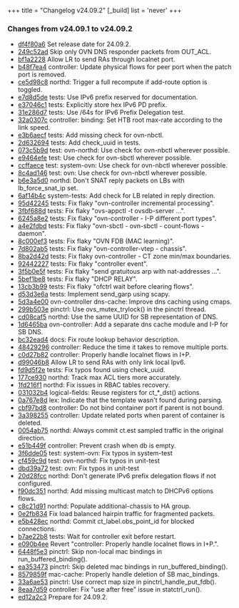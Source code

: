 +++
title = "Changelog v24.09.2"
[_build]
  list = 'never'
+++

### Changes from v24.09.1 to v24.09.2

- [df4f80a6](https://github.com/ovn-org/ovn/commit/df4f80a60d4cd712870aa73d32d5677448c11c78) Set release date for 24.09.2.
- [249c52ad](https://github.com/ovn-org/ovn/commit/249c52ad011cacb4c182dc64e88977ac7c61f668) Skip only OVN DNS responder packets from OUT_ACL.
- [bf1a2228](https://github.com/ovn-org/ovn/commit/bf1a2228e3486edcec53641eb6fb01e041b84244) Allow LR to send RAs through localnet port.
- [b48f7ea4](https://github.com/ovn-org/ovn/commit/b48f7ea49883385ab8e4420ce8005ea0d9c3f866) controller: Update physical flows for peer port when the patch port is removed.
- [ce5d98c8](https://github.com/ovn-org/ovn/commit/ce5d98c8afdd8b35118c4ee8f6e2240e0b76a577) northd: Trigger a full recompute if add-route option is toggled.
- [e7d8d5de](https://github.com/ovn-org/ovn/commit/e7d8d5de2bc72dee77fc2b8e58fbaf75fd351a0e) tests: Use IPv6 prefix reserved for documentation.
- [e37046c1](https://github.com/ovn-org/ovn/commit/e37046c13d7933c64d48525e172f422cc33300ea) tests: Explicitly store hex IPv6 PD prefix.
- [31e286d7](https://github.com/ovn-org/ovn/commit/31e286d702d1fc8eda2a2aaf0c99efbe99c9a983) tests: Use /64s for IPv6 Prefix Delegation test.
- [32a0307c](https://github.com/ovn-org/ovn/commit/32a0307c45e66682afd34853dd1beb4d7a925ba3) controller: binding: Set HTB root max-rate according to the link speed.
- [e3b6aecf](https://github.com/ovn-org/ovn/commit/e3b6aecf576ee580749c54d5d3887df784d4b5bb) tests: Add missing check for ovn-nbctl.
- [2d632694](https://github.com/ovn-org/ovn/commit/2d632694074923207539fd0def25fb365987bdab) tests: Add check_uuid in tests.
- [073c5b9d](https://github.com/ovn-org/ovn/commit/073c5b9d108bff0e36209bfc044bbca49d0edc2a) test: ovn-northd: Use check for ovn-nbctl wherever possible.
- [e9464efe](https://github.com/ovn-org/ovn/commit/e9464efebb81f25c20489f3c2d254b7070b0daa5) test: Use check for ovn-sbctl wherever possible.
- [ccffaece](https://github.com/ovn-org/ovn/commit/ccffaecea0b3a6a2be3ec187f444c30f2c59b5b7) test: system-ovn: Use check for ovn-nbctl wherever possible.
- [8c4ad146](https://github.com/ovn-org/ovn/commit/8c4ad146c941e13d57568b3e127dd8db1b6df210) test: ovn: Use check for ovn-nbctl wherever possible.
- [b6e3a5d0](https://github.com/ovn-org/ovn/commit/b6e3a5d05580486c9da596e637e0223d48c19a26) northd: Don't SNAT reply packets on LBs with lb_force_snat_ip set.
- [6af14b4c](https://github.com/ovn-org/ovn/commit/6af14b4ce62aec4dc43965cdbfa758627756d769) system-tests: Add check for LB related in reply direction.
- [95d42245](https://github.com/ovn-org/ovn/commit/95d42245538d906e095a243205151f8841cb0835) tests: Fix flaky "ovn-controller incremental processing".
- [3fbf688d](https://github.com/ovn-org/ovn/commit/3fbf688d8efc081255b8fd943454ea0cc19d0658) tests: Fix flaky "ovs-appctl -t ovsdb-server ...".
- [6245a8e2](https://github.com/ovn-org/ovn/commit/6245a8e27d9a7ab149ed44795bd678813a4a9045) tests: Fix flaky "ovn-controller - I-P different port types".
- [a4e2fdbd](https://github.com/ovn-org/ovn/commit/a4e2fdbd2ff1e9914d9745ec44d7ff2783cffe8d) tests: Fix flaky "ovn-sbctl - ovn-sbctl - count-flows - daemon".
- [8c000ef3](https://github.com/ovn-org/ovn/commit/8c000ef351370d46db7bb47c1fa30bd6823cc75b) tests: Fix flaky "OVN FDB (MAC learning)".
- [7d802ab5](https://github.com/ovn-org/ovn/commit/7d802ab57730c9e87096becad105da9f2e18ac2e) tests: Fix flaky "ovn-controller-vtep - chassis".
- [8ba2d42d](https://github.com/ovn-org/ovn/commit/8ba2d42d1304ebb6e7dc7062163df0e9c2ca274e) tests: Fix flaky ovn-controller - CT zone min/max boundaries.
- [92442227](https://github.com/ovn-org/ovn/commit/924422271d48e76d63e1041f561ebbe6ece7ac68) tests: Fix flaky "controller event".
- [3f5b0e5f](https://github.com/ovn-org/ovn/commit/3f5b0e5fb16342d14d617e20d59b58834d420b1b) tests: Fix flaky "send gratuitous arp with nat-addresses ...".
- [5bef1be8](https://github.com/ovn-org/ovn/commit/5bef1be8e0fd0f892370b5478c9c7e8a0551fb32) tests: Fix flaky "DHCP RELAY".
- [13cb3b99](https://github.com/ovn-org/ovn/commit/13cb3b99670e74cb969bf57416e958aef1889308) tests: Fix flaky "ofctrl wait before clearing flows".
- [d53d3e6a](https://github.com/ovn-org/ovn/commit/d53d3e6a5f43510b0e3d4193bb285cf8bede70f4) tests: Implement send_garp using scapy.
- [5d3a4e00](https://github.com/ovn-org/ovn/commit/5d3a4e00178189d827156be32ebb39fc80dc027b) ovn-controller dns-cache: Improve dns caching using cmaps.
- [299b503e](https://github.com/ovn-org/ovn/commit/299b503e30e4243a6b39b31e42a54fcee4b66fe3) pinctrl: Use ovs_mutex_trylock() in the pinctrl thread.
- [cd08caf5](https://github.com/ovn-org/ovn/commit/cd08caf5b83aa26cbf407c1672cfb189eb39353c) northd: Use the same UUID for SB representation of DNS.
- [1d6465ba](https://github.com/ovn-org/ovn/commit/1d6465ba66ff793c4c9c3ddee2f02e8012475800) ovn-controller: Add a separate dns cache module and I-P for SB DNS.
- [bc32ead4](https://github.com/ovn-org/ovn/commit/bc32ead4b65c23cfe3b56bceb6feb2ae4390bd66) docs: Fix route lookup behavior description.
- [48429296](https://github.com/ovn-org/ovn/commit/48429296e8dcc64fb5835d3a604e0de3edb2cee4) controller: Reduce the time it takes to remove multiple ports.
- [c0d27b82](https://github.com/ovn-org/ovn/commit/c0d27b82eb8f55dd0e03e67bc9e8cd5aa609311b) controller: Properly handle localnet flows in I+P.
- [d99046b8](https://github.com/ovn-org/ovn/commit/d99046b8a413bca109921d722125f727513bce6a) Allow LR to send RAs with only link local Ipv6.
- [fd9d5f2e](https://github.com/ovn-org/ovn/commit/fd9d5f2e81aa7ed4127b0151f85acacca8c183f3) tests: Fix typos found using check_uuid.
- [177ce930](https://github.com/ovn-org/ovn/commit/177ce930c3012c53f171c2ff88365baa8f8233f0) northd: Track max ACL tiers more accurately.
- [1fd216f1](https://github.com/ovn-org/ovn/commit/1fd216f1ae6c3916f4032048686162e03ee92f1c) northd: Fix issues in RBAC tables recovery.
- [031032b4](https://github.com/ovn-org/ovn/commit/031032b40256396b2b2c6d20d49eea4e45d466dc) logical-fields: Reuse registers for ct_*_dst() actions.
- [0a767e8d](https://github.com/ovn-org/ovn/commit/0a767e8d889e6b92a89621e4b40c5b05e44d1bd2) lex: Indicate that the template wasn't found during parsing.
- [cbf97bd8](https://github.com/ovn-org/ovn/commit/cbf97bd8a85472b326b372e6c87ec96884248cc0) controller: Do not bind container port if parent is not bound.
- [3a398255](https://github.com/ovn-org/ovn/commit/3a398255290f025e2da94831379d0c0578ba2ce5) controller: Update related ports when parent of container is deleted.
- [0054ab75](https://github.com/ovn-org/ovn/commit/0054ab755e2654eb27361c3d7d9e671865494825) northd: Always commit ct.est sampled traffic in the original direction.
- [e51b449f](https://github.com/ovn-org/ovn/commit/e51b449f750628fd00fc6580d068c60c787c7315) controller: Prevent crash when db is empty.
- [3f6dde05](https://github.com/ovn-org/ovn/commit/3f6dde056dbae06bf5b15f1006c31b3e71bd9220) test: system-ovn: Fix typos in system-test
- [cf459c9d](https://github.com/ovn-org/ovn/commit/cf459c9ddac2301b60667d93540e7dd2e6cb0bad) test: ovn-northd: Fix typos in unit-test
- [dbd39a72](https://github.com/ovn-org/ovn/commit/dbd39a728196e0b30cb1bc565ba0ff8b01f7fda3) test: ovn: Fix typos in unit-test
- [20d28fcc](https://github.com/ovn-org/ovn/commit/20d28fcc33f5afd87266c2ccff4527f87b932b3e) northd: Don't generate IPv6 prefix delegation flows if not configured.
- [f90dc351](https://github.com/ovn-org/ovn/commit/f90dc351d9906e276acb6e40f2cd1fdc7d816e38) northd: Add missing multicast match to DHCPv6 options flows.
- [c8c21d91](https://github.com/ovn-org/ovn/commit/c8c21d9102ca18092dfc3c73c4d7acca5b16d5b3) northd: Populate additional-chassis to HA group.
- [0e2fb834](https://github.com/ovn-org/ovn/commit/0e2fb834f62cc5590221b995f8937d8a49a7d24d) Fix load balanced hairpin traffic for fragmented packets.
- [e5b428ec](https://github.com/ovn-org/ovn/commit/e5b428ecf61f191ae9a5a063242ccafa17946dcd) northd: Commit ct_label.obs_point_id for blocked connections.
- [b7ae22b8](https://github.com/ovn-org/ovn/commit/b7ae22b85552e49790d690130303ef8d7cac7399) tests: Wait for controller exit before restart.
- [e090b4ee](https://github.com/ovn-org/ovn/commit/e090b4ee942b65d7ffed4d1a20b6dd815625cd82) Revert "controller: Properly handle localnet flows in I+P.".
- [6448f5e3](https://github.com/ovn-org/ovn/commit/6448f5e364dc4df016f965cfd9345aed66e30dea) pinctrl: Skip non-local mac bindings in run_buffered_binding().
- [ea353473](https://github.com/ovn-org/ovn/commit/ea353473209cadb551f4b84793fdddaf6b7c3595) pinctrl: Skip deleted mac bindings in run_buffered_binding().
- [8579859f](https://github.com/ovn-org/ovn/commit/8579859f516dfa07ee38e32cdebe6930d1dd3cad) mac-cache: Properly handle deletion of SB mac_bindings.
- [33a6ae53](https://github.com/ovn-org/ovn/commit/33a6ae53f444e7e6d79fc6bad839e8d7ddeb1b31) pinctrl: Use correct map size in pinctrl_handle_put_fdb().
- [8eaa7d59](https://github.com/ovn-org/ovn/commit/8eaa7d599138b24e18a18cf8c2435da4fe34a293) controller: Fix "use after free" issue in statctrl_run().
- [ed12a2c3](https://github.com/ovn-org/ovn/commit/ed12a2c39291b224b855620f415c97e7a834ed2c) Prepare for 24.09.2.